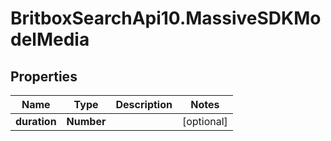 # BritboxSearchApi10.MassiveSDKModelMedia

## Properties
Name | Type | Description | Notes
------------ | ------------- | ------------- | -------------
**duration** | **Number** |  | [optional] 


